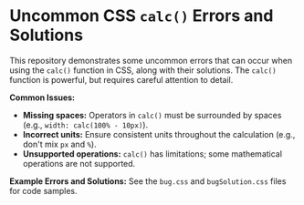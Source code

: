 # Uncommon CSS `calc()` Errors and Solutions

This repository demonstrates some uncommon errors that can occur when using the `calc()` function in CSS, along with their solutions.  The `calc()` function is powerful, but requires careful attention to detail.

**Common Issues:**

* **Missing spaces:** Operators in `calc()` must be surrounded by spaces (e.g., `width: calc(100% - 10px)`).
* **Incorrect units:** Ensure consistent units throughout the calculation (e.g., don't mix `px` and `%`).
* **Unsupported operations:**  `calc()` has limitations; some mathematical operations are not supported.

**Example Errors and Solutions:**  See the `bug.css` and `bugSolution.css` files for code samples.
